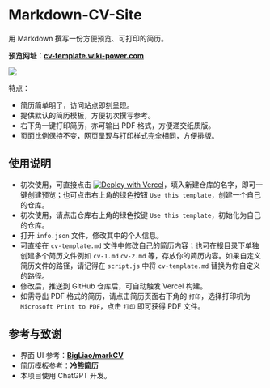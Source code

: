 # Markdown-CV-Site

用 Markdown 撰写一份方便预览、可打印的简历。

**预览网址**：[**cv-template.wiki-power.com**](https://cv-template.wiki-power.com/)

![](https://wiki-media-1253965369.cos.ap-guangzhou.myqcloud.com/img/202307312227028.png)

特点：

- 简历简单明了，访问站点即刻呈现。
- 提供默认的简历模板，方便初次撰写参考。
- 右下角一键打印简历，亦可输出 PDF 格式，方便递交纸质版。
- 页面比例保持不变，网页呈现与打印样式完全相同，方便排版。

## 使用说明

- 初次使用，可直接点击 [![Deploy with Vercel](https://vercel.com/button)](https://vercel.com/new/clone?repository-url=https://github.com/linyuxuanlin/Markdown-CV-Site)，填入新建仓库的名字，即可一键创建预览；也可点击右上角的绿色按钮 `Use this template`，创建一个自己的仓库。
- 初次使用，请点击仓库右上角的绿色按键 `Use this template`，初始化为自己的仓库。
- 打开 `info.json` 文件，修改其中的个人信息。
- 可直接在 `cv-template.md` 文件中修改自己的简历内容；也可在根目录下单独创建多个简历文件例如 `cv-1.md` `cv-2.md` 等，存放你的简历内容。如果自定义简历文件的路径，请记得在 `script.js` 中将 `cv-template.md` 替换为你自定义的路径。
- 修改后，推送到 GitHub 仓库后，可自动触发 Vercel 构建。
- 如需导出 PDF 格式的简历，请点击简历页面右下角的 `打印`，选择打印机为 `Microsoft Print to PDF`，点击 `打印` 即可获得 PDF 文件。

## 参考与致谢

- 界面 UI 参考：[**BigLiao/markCV**](https://github.com/BigLiao/markCV)
- 简历模板参考：[**冷熊简历**](https://cv.ftqq.com/)
- 本项目使用 ChatGPT 开发。
